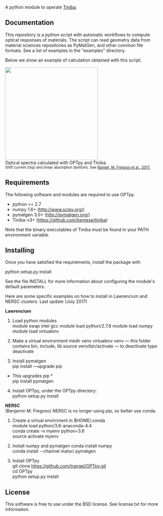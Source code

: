 
A python module to operate <a href="https://github.com/bemese/tiniba">Tiniba</a>.


Documentation
-------------

This repository is a python script with automatic workflows to compute optical responses of materials.
The script can read geometry data from material sciences repositories as PyMatGen, and other common file formats.
See a list of examples in the "examples" directory.


Below we show an example of calculation obtained with this script. 

 
<div class="image">
<a href="url"><img src="https://github.com/trangel/OPTpy/blob/master/doc/figures/GeS-responses.png" height="300" ></a><br clear="all" />
<div>Optical spectra calculated with OPTpy and Tiniba.<br>
<small> Shift current (top) and linear absorption (bottom).
See <a href="https://arxiv.org/abs/1610.06589">Rangel, M. Fregoso et al., 2017.</a>
</small>
</div>
</div>



Requirements
------------

The following software and modules are required to use OPTpy.

  * python >= 2.7    
  * numpy 1.6+      (http://www.scipy.org/)
  * pymatgen 3.0+   (http://pymatgen.org/)
  * Tiniba-v3+ (https://github.com/bemese/tiniba)

Note that the binary executables of Tiniba must be found
in your PATH environment variable.


Installing
----------

Once you have satisfied the requirements, install the package with

  python setup.py install

See the file INSTALL for more information about configuring
the module's default parameters.


Here are some specific examples on how to install in Lawrencium and NERSC clusters.
Last update (July 2017)

**Lawrencium**

1. Load python modules  
module swap intel gcc
module load python/2.7.8
module load numpy
module load virtualenv
  
2. Make a virtual environment
mkdir venv
virtualenv venv
        — this folder contains bin, include, lib
source venv/bin/activate
        — to deactivate type:
                deactivate

3. Install pymatgen  
pip install —upgrade pip
* This upgrades pip *  
pip install pymatgen 

4. Install OPTpy, under the OPTpy directory:  
python setup.py install


**NERSC**  
(Benjamin M. Fregoso)
NERSC is no longer using pip, so better use conda.  

1. Create a virtual envirnment in $HOME/.conda  
module load python/3.6-anaconda-4.4    
conda create -n myenv python=3.6  
source activate myenv        

2. Install numpy and pymatgen
conda install numpy            
conda install --channel matsci pymatgen

3. Install OPTpy  
git clone  https://github.com/trangel/OPTpy.git  
cd OPTpy  
python setup.py install   

License
-------

This software is free to use under the BSD license.
See license.txt for more information.

